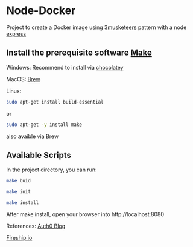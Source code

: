 # Node-Docker
Project to create a Docker image using [3musketeers](https://3musketeers.io/) pattern with a node [express](https://expressjs.com/) 

## Install the prerequisite software [Make](https://www.gnu.org/software/make/)

Windows: Recommend to install via [chocolatey](https://community.chocolatey.org/packages/make) 

MacOS: [Brew](https://formulae.brew.sh/formula/make)

Linux: 
```sh
sudo apt-get install build-essential
```
or 
```sh
sudo apt-get -y install make
```
also avaible via Brew

## Available Scripts

In the project directory, you can run:
```sh
make buid
```
```sh
make init
```

```sh
make install
```

After make install, open your browser into http://localhost:8080

References:
[Auth0 Blog](https://auth0.com/blog/use-docker-to-create-a-node-development-environment/#-a-class--toc-target--id--creating-the-project-foundation----a-Creating-the-Project-Foundation)

[Fireship.io](https://fireship.io/lessons/docker-basics-tutorial-nodejs/)
